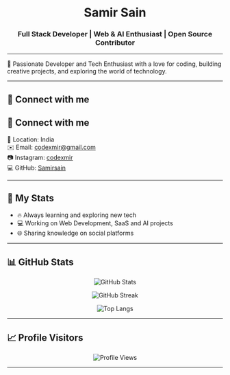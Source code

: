 <h1 align="center"> Samir Sain</h1>
<h3 align="center">Full Stack Developer | Web & AI Enthusiast | Open Source Contributor</h3>

---

🌟 Passionate Developer and Tech Enthusiast with a love for coding, building creative projects, and exploring the world of technology.

---

## 🔗 Connect with me
## 🔗 Connect with me

📍 Location: India  
✉️ Email: [codexmir@gmail.com](mailto:codexmir@gmail.com)  
📷 Instagram: [codexmir](https://www.instagram.com/codexmir/)  
💻 GitHub: [Samirsain](https://github.com/Samirsain)



---

## 🚀 My Stats

- 🔥 Always learning and exploring new tech  
- 💻 Working on Web Development, SaaS and AI projects  
- 🌐 Sharing knowledge on social platforms

---

## 📊 GitHub Stats

<p align="center">
  <img src="https://github-readme-stats.vercel.app/api?username=Samirsain&show_icons=true&theme=tokyonight" alt="GitHub Stats" />
</p>

<p align="center">
  <img src="https://github-readme-streak-stats.herokuapp.com?user=Samirsain&theme=tokyonight&hide_border=true&border_radius=5" alt="GitHub Streak" />
</p>

<p align="center">
  <img src="https://github-readme-stats.vercel.app/api/top-langs/?username=Samirsain&layout=compact&theme=tokyonight" alt="Top Langs" />
</p>

---

## 📈 Profile Visitors

<p align="center">
  <img src="https://komarev.com/ghpvc/?username=Samirsain&label=Profile%20views&color=0e75b6&style=flat" alt="Profile Views" />
</p>

---
